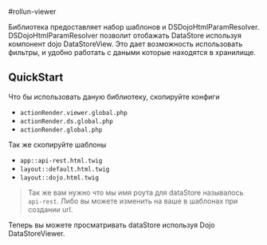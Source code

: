 #rollun-viewer

Библиотека предоставляет набор шаблонов и DSDojoHtmlParamResolver.
DSDojoHtmlParamResolver позволит отобажать DataStore используя компонент dojo DataStoreView.
Это дает возможность использовать фильтры, и удобно работать с даными которые находятся в хранилище.

## QuickStart

Что бы использовать даную библиотеку, скопируйте конфиги
 
* `actionRender.viewer.global.php`
* `actionRender.ds.global.php`
* `actionRender.global.php`

Так же скопируйте шаблоны 
* `app::api-rest.html.twig`
* `layout::default.html.twig`
* `layout::dojo.html.twig`

> Так же вам нужно что мы имя роута для dataStore называлось `api-rest`. 
Либо вы можете изменить на ваше в шаблонах при создании url.

Теперь вы можете просматривать dataStore используя Dojo DataStoreViewer.